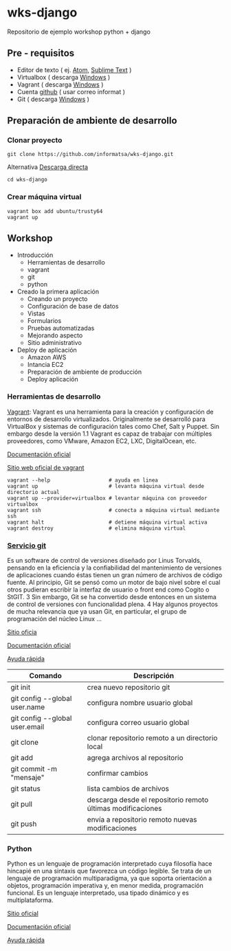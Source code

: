 # wks-django
Repositorio de ejemplo workshop python + django

## Pre - requisitos
- Editor de texto ( ej. [Atom](https://atom.io/), [Sublime Text](https://www.sublimetext.com/) )
- Virtualbox ( descarga [Windows](http://download.virtualbox.org/virtualbox/5.1.28/VirtualBox-5.1.28-117968-Win.exe) )
- Vagrant ( descarga [Windows](https://releases.hashicorp.com/vagrant/2.0.0/vagrant_2.0.0_x86_64.msi?_ga=2.102720643.386209693.1506483624-1650078759.1505860255) )
- Cuenta [github](https://github.com/) ( usar correo informat )
- Git ( descarga [Windows](https://git-scm.com/download/win) )

## Preparación de ambiente de desarrollo
### Clonar proyecto
```
git clone https://github.com/informatsa/wks-django.git
```
Alternativa
[Descarga directa](https://github.com/informatsa/wks-django/archive/master.zip)
```
cd wks-django
```
### Crear máquina virtual
```
vagrant box add ubuntu/trusty64
vagrant up
```
## Workshop
- Introducción
  - Herramientas de desarrollo
  - vagrant
  - git
  - python
- Creado la primera aplicación
  - Creando un proyecto
  - Configuración de base de datos
  - Vistas
  - Formularios
  - Pruebas automatizadas
  - Mejorando aspecto
  - Sitio administrativo
- Deploy de aplicación
  - Amazon AWS
  - Intancia EC2
  - Preparación de ambiente de producción
  - Deploy aplicación
### Herramientas de desarrollo
[Vagrant](https://en.wikipedia.org/wiki/Vagrant_software): Vagrant es una herramienta para la creación y configuración de entornos de desarrollo virtualizados. Originalmente se desarrolló para VirtualBox y sistemas de configuración tales como Chef, Salt y Puppet. Sin embargo desde la versión 1.1 Vagrant es capaz de trabajar con múltiples proveedores, como VMware, Amazon EC2, LXC, DigitalOcean, etc.

[Documentación oficial](https://www.vagrantup.com/docs/)

[Sitio web oficial de vagrant](https://www.vagrantup.com/)

```
vagrant --help                   # ayuda en linea
vagrant up                       # levanta máquina virtual desde directorio actual
vagrant up --provider=virtualbox # levantar máquina con proveedor virtualbox
vagrant ssh                      # conecta a máquina virtual mediante ssh
vagrant halt                     # detiene máquina virtual activa
vagrant destroy                  # elimina máquina virtual
```
### [Servicio git](https://es.wikipedia.org/wiki/Git)

Es un software de control de versiones diseñado por Linus Torvalds, pensando en la eficiencia y la confiabilidad del mantenimiento de versiones de aplicaciones cuando éstas tienen un gran número de archivos de código fuente. Al principio, Git se pensó como un motor de bajo nivel sobre el cual otros pudieran escribir la interfaz de usuario o front end como Cogito o StGIT. 3​ Sin embargo, Git se ha convertido desde entonces en un sistema de control de versiones con funcionalidad plena. 4​ Hay algunos proyectos de mucha relevancia que ya usan Git, en particular, el grupo de programación del núcleo Linux ...

[Sitio oficia](https://git-scm.com/)

[Documentación oficial](https://git-scm.com/doc)

[Ayuda rápida](https://www.atlassian.com/git/tutorials/atlassian-git-cheatsheet)

Comando                                          | Descripción
-------------------------------------------------|---------------------------------------------------------------
git init                                         | crea nuevo repositorio git
git config --global user.name <nombre usuario>   | configura nombre usuario global  
git config --global user.email <correo usuario>  | configura correo usuario global  
git clone <repor>                                | clonar repositorio remoto a un directorio local   
git add                                          | agrega archivos al repositorio
git commit -m "mensaje"                          | confirmar cambios
git status                                       | lista cambios de archivos
git pull                                         | descarga desde el repositorio remoto últimas modificaciones  
git push                                         | envía a repositorio remoto nuevas modificaciones

### Python

Python es un lenguaje de programación interpretado cuya filosofía hace hincapié en una sintaxis que favorezca un código legible.
Se trata de un lenguaje de programación multiparadigma, ya que soporta orientación a objetos, programación imperativa y, en menor medida, programación funcional. Es un lenguaje interpretado, usa tipado dinámico y es multiplataforma.

[Sitio oficial](https://www.python.org/)

[Documentación oficial](https://docs.python.org/3/)

[Ayuda rápida](https://www.cheatography.com/torerohk/cheat-sheets/python-3-espanol/)
